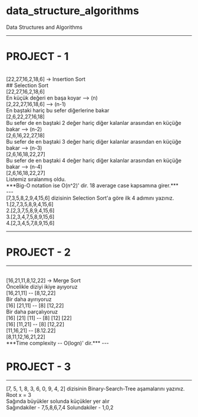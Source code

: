 # data_structure_algorithms
Data Structures and Algorithms

---
# PROJECT - 1
<br>
[22,27,16,2,18,6] -> Insertion Sort
<br>
## Selection Sort
<br>
[22,27,16,2,18,6]
<br>
En küçük değeri en başa koyar --> (n)
<br>
[2,22,27,16,18,6] --> (n-1)
<br>
En baştaki hariç bu sefer diğerlerine bakar
<br>
[2,6,22,27,16,18]
<br>
Bu sefer de en baştaki 2 değer hariç diğer kalanlar arasından en küçüğe bakar --> (n-2)
<br>
[2,6,16,22,27,18]
<br>
Bu sefer de en baştaki 3 değer hariç diğer kalanlar arasından en küçüğe bakar --> (n-3)
<br>
[2,6,16,18,22,27]
<br>
Bu sefer de en baştaki 4 değer hariç diğer kalanlar arasından en küçüğe bakar --> (n-4)
<br>
[2,6,16,18,22,27]
<br>
Listemiz sıralanmış oldu.
<br>
***Big-O notation ise O(n^2)' dir. 18 average case kapsamına girer.***
<br>
---
<br>
[7,3,5,8,2,9,4,15,6] dizisinin Selection Sort'a göre ilk 4 adımını yazınız.
<br>
1.[2,7,3,5,8,9,4,15,6]
<br>
2.[2,3,7,5,8,9,4,15,6]
<br>
3.[2,3,4,7,5,8,9,15,6]
<br>
4.[2,3,4,5,7,8,9,15,6]
<br>

---
# PROJECT - 2
---
<br>
[16,21,11,8,12,22] -> Merge Sort
<br>
Öncelikle diziyi ikiye ayıyoruz
<br>
[16,21,11] -- [8,12,22]
<br>
Bir daha ayırıyoruz
<br>
[16] [21,11] -- [8] [12,22]
<br>
Bir daha parçalıyoruz
<br>
[16] [21] [11] -- [8] [12] [22]
<br>
[16] [11,21] -- [8] [12,22]
<br>
[11,16,21] -- [8.12.22]
<br>
[8,11,12,16,21,22]
<br>
***Time complexity -- O(logn)' dir.***
---

# PROJECT - 3
---
[7, 5, 1, 8, 3, 6, 0, 9, 4, 2] dizisinin Binary-Search-Tree aşamalarını yazınız.
<br>
Root x = 3
<br>
Sağında büyükler solunda küçükler yer alır
<br>
Sağındakiler - 7,5,8,6,7,4
Solundakiler - 1,0,2


